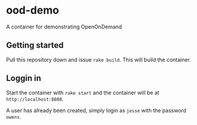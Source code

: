 # ood-demo
A container for demonstrating OpenOnDemand

## Getting started

Pull this repository down and issue `rake build`. This will build the container.

## Loggin in

Start the container with `rake start` and the container will be at `http://localhost:8080`.

A user has already been created, simply login as `jesse` with the password `owens`.

